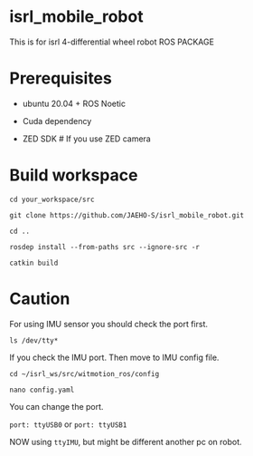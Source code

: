 # isrl_mobile_robot
This is for isrl 4-differential wheel robot ROS PACKAGE

# Prerequisites

- ubuntu 20.04 + ROS Noetic

- Cuda dependency

- ZED SDK   # If you use ZED camera

# Build workspace

`cd your_workspace/src`

`git clone https://github.com/JAEHO-S/isrl_mobile_robot.git`

`cd ..`

`rosdep install --from-paths src --ignore-src -r`

`catkin build`

# Caution

For using IMU sensor you should check the port first. 

`ls /dev/tty*`

If you check the IMU port. Then move to IMU config file.

`cd ~/isrl_ws/src/witmotion_ros/config`

`nano config.yaml`

You can change the port.

`port: ttyUSB0` or `port: ttyUSB1`

NOW using `ttyIMU`, but might be different another pc on robot.
